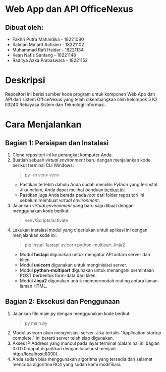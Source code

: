 # Web App dan API OfficeNexus
## Dibuat oleh:
- Fakhri Putra Mahardika	- 18221080
- Salman Ma'arif Achsien 	- 18221102
- Muhammad Rafi Haidar	    - 18221134
- Kean Nafis Santang		- 18221148
- Raditya Azka Prabaswara	- 18221152

# Deskripsi 
Repositori ini berisi sumber kode program untuk komponen Web App dan API dari sistem OfficeNexus yang telah dikembangkan oleh kelompok 5 K2 II3240 Rekayasa Sistem dan Teknologi Informasi.

# Cara Menjalankan
## Bagian 1: Persiapan dan Instalasi
1. Clone repositori ini ke perangkat komputer Anda.
2. Buatlah sebuah _virtual environment_ baru dengan menjalankan kode berikut terminal CLI Windows:
    > py -m venv venv
    - Pastikan terlebih dahulu Anda sudah memiliki _Python_ yang terinstal. Jika belum, Anda dapat melihat panduan [berikut ini](https://docs.python.org/3/using/windows.html#using-on-windows).
    - Pastikan juga Anda berada pada _root_ dari folder repositori ini sebelum membuat _virtual environment_.
3. Jalankan _virtual environment_ yang baru saja dibuat dengan menggunakan kode berikut:
    > venv/Scripts/activate
4. Lakukan instalasi modul yang diperlukan untuk aplikasi ini dengan menjalankan kode ini:
    > pip install fastapi uvicorn python-multipart Jinja2
    - Modul **fastapi** digunakan untuk mengatur API antara server dan klien.
    - Modul **uvicorn** digunakan untuk menginisiasi server.
    - Modul **python-multipart** digunakan untuk menangani permintaan POST berbentuk form-data dari klien.
    - Modul **Jinja2** digunakan untuk mempermudah routing antara laman-laman HTML.
## Bagian 2: Eksekusi dan Penggunaan
1. Jalankan file main.py dengan menggunakan kode berikut:
    > py main.py
2. Modul uvicorn akan menginisiasi server. Jika tertulis "Application startup complete." ini berarti server telah siap digunakan.
3. Akses IP Address yang muncul pada layar terminal (dalam hal ini bagian 0.0.0.0 dapat digantikan dengan localhost menjadi http://localhost:8000).
4. Anda sudah bisa menggunakan algoritma yang tersedia dan selamat mencoba algoritma RC4 yang sudah kami modifikasi.

